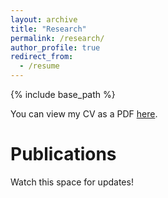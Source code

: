 ```yaml
---
layout: archive
title: "Research"
permalink: /research/
author_profile: true
redirect_from:
  - /resume
---
```


{% include base_path %}

You can view my CV as a PDF [here](https://vir-k01.github.io/files/CV_VirKaran_Full.pdf). 
<a href="files/CV_VirKaran_Full.pdf" class="image fit"><img src="images/marr_pic.jpg" alt=""></a>

Publications
======
Watch this space for updates!
